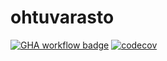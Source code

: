 # ohtuvarasto

[![GHA workflow badge](https://github.com/Kassudin/ohtuvarasto/workflows/CI/badge.svg)](https://github.com/Kassudin/ohtuvarasto/actions) [![codecov](https://codecov.io/gh/Kassudin/ohtuvarasto/graph/badge.svg?token=ELZ2QGIKKH)](https://codecov.io/gh/Kassudin/ohtuvarasto)
